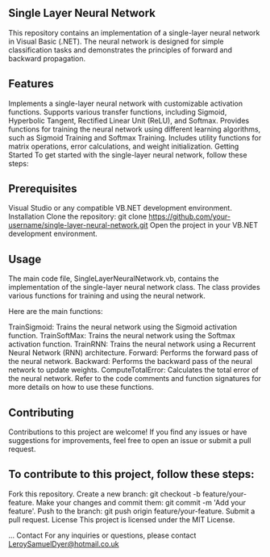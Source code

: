 ﻿## Single Layer Neural Network
This repository contains an implementation of a single-layer neural network in Visual Basic (.NET). The neural network is designed for simple classification tasks and demonstrates the principles of forward and backward propagation.

## Features
Implements a single-layer neural network with customizable activation functions.
Supports various transfer functions, including Sigmoid, Hyperbolic Tangent, Rectified Linear Unit (ReLU), and Softmax.
Provides functions for training the neural network using different learning algorithms, such as Sigmoid Training and Softmax Training.
Includes utility functions for matrix operations, error calculations, and weight initialization.
Getting Started
To get started with the single-layer neural network, follow these steps:

## Prerequisites
Visual Studio or any compatible VB.NET development environment.
Installation
Clone the repository: git clone https://github.com/your-username/single-layer-neural-network.git
Open the project in your VB.NET development environment.
## Usage
The main code file, SingleLayerNeuralNetwork.vb, contains the implementation of the single-layer neural network class. The class provides various functions for training and using the neural network.

Here are the main functions:

TrainSigmoid: Trains the neural network using the Sigmoid activation function.
TrainSoftMax: Trains the neural network using the Softmax activation function.
TrainRNN: Trains the neural network using a Recurrent Neural Network (RNN) architecture.
Forward: Performs the forward pass of the neural network.
Backward: Performs the backward pass of the neural network to update weights.
ComputeTotalError: Calculates the total error of the neural network.
Refer to the code comments and function signatures for more details on how to use these functions.

## Contributing
Contributions to this project are welcome! If you find any issues or have suggestions for improvements, feel free to open an issue or submit a pull request.

## To contribute to this project, follow these steps:

Fork this repository.
Create a new branch: git checkout -b feature/your-feature.
Make your changes and commit them: git commit -m 'Add your feature'.
Push to the branch: git push origin feature/your-feature.
Submit a pull request.
License
This project is licensed under the MIT License.


...
Contact
For any inquiries or questions, please contact LeroySamuelDyer@hotmail.co.uk